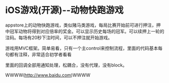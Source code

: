 # iOS游戏(开源)--动物快跑游戏

appstore上的动物快跑游戏，类似赌马类游戏，每局比赛开始前可进行押注，押中冠军动物将得到对应倍率的奖金。可以显示历史每场的冠军。可以续押上一轮的注码。每场有20秒下注时间，可以不押注就开始游戏。

游戏用MVC框架。简单易看，只有一个主control来控制流程，里面的代码基本每句都有注释，非常适合初学者看看

里面的回调全部用通知处理，松耦合，没有代理，没有block。

WWWW(http://www.baidu.com)WWWW
